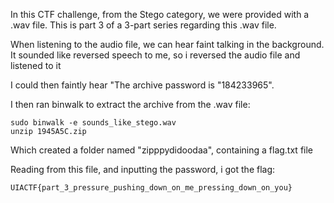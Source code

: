 In this CTF challenge, from the Stego category, we were provided with a .wav file. This is part 3 of a 3-part series regarding this .wav file.

When listening to the audio file, we can hear faint talking in the background. It sounded like reversed speech to me, so i reversed the audio file and listened to it

I could then faintly hear "The archive password is "184233965".

I then ran binwalk to extract the archive from the .wav file:
```
sudo binwalk -e sounds_like_stego.wav
unzip 1945A5C.zip
```
Which created a folder named "zipppydidoodaa", containing a flag.txt file

Reading from this file, and inputting the password, i got the flag:

```UIACTF{part_3_pressure_pushing_down_on_me_pressing_down_on_you}```

